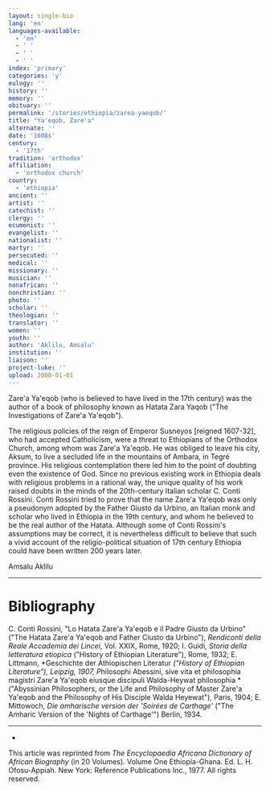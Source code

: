 ```yaml
---
layout: single-bio
lang: 'en'
languages-available:
  - 'en'
  - ' '
  - ' '
  - ' '
index: 'primary'
categories: 'y'
eulogy: ''
history: ''
memory: ''
obituary: ''
permalink: '/stories/ethiopia/zarea-yaeqob/'
title: "Ya'eqob, Zare'a"
alternate: ''
date: '1600s'
century:
  - '17th'
tradition: 'orthodox'
affiliation:
  - 'orthodox church'
country:
  - 'ethiopia'
ancient: ''
artist: ''
catechist: ''
clergy: ''
ecumenist: ''
evangelist: ''
nationalist: ''
martyr: ''
persecuted: ''
medical: ''
missionary: ''
musician: ''
nonafrican: ''
nonchristian: ''
photo: ''
scholar: ''
theologian: ''
translator: ''
women: ''
youth: ''
author: 'Aklilu, Amsalu'
institution: ''
liaison: ''
project-luke: ''
upload: 2000-01-01
---
```



Zare'a Ya'eqob (who is believed to have lived in the 17th century) was the author of a book of philosophy known as Hatata Zara Yaqob ("The Investigations of Zare'a Ya'eqob").

The religious policies of the reign of Emperor Susneyos [reigned 1607-32], who had accepted Catholicism, were a threat to Ethiopians of the Orthodox Church, among whom was Zare'a Ya'eqob. He was obliged to leave his city, Aksum, to live a secluded life in the mountains of Ambara, in Tegré province. His religious contemplation there led him to the point of doubting even the existence of God. Since no previous existing work in Ethiopia deals with religious problems in a rational way, the unique quality of his work raised doubts in the minds of the 20th-century Italian scholar C. Conti Rossini. Conti Rossini tried to prove that the name Zare'a Ya'eqob was only a pseudonym adopted by the Father Giusto da Urbino, an Italian monk and scholar who lived in Ethiopia in the 19th century, and whom he believed to be the real author of the Hatata. Although some of Conti Rossini's assumptions may be correct, it is nevertheless difficult to believe that such a vivid account of the religio-political situation of 17th century Ethiopia could have been written 200 years later.

Amsalu Aklilu

---

# Bibliography

C. Conti Rossini, "Lo Hatata Zare'a Ya'eqob e il Padre Giusto da Urbino" ("The Hatata Zare'a Ya'eqob and Father Ciusto da Urbino"), *Rendiconti della Reale Accademia dei Lincei*, Vol. XXIX, Rome, 1920; I. Guidi, *Storia della letteratura etiopica* ("History of Ethiopian Literature"), Rome, 1932; E. Littmann, *Geschichte der Athiopischen Literatur *("History of Ethiopian Literature"), Leipzig, 1907, P*hilosophi Abessini, sive vita et philosophia magistri Zare'a Ya'eqob eiusque discipuli Walda-Heywat philosophia *("Abyssinian Philosophers, or the Life and Philosophy of Master Zare'a Ya'eqob and the Philosophy of His Disciple Walda Heyewat"), Paris, 1904; E. Mittowoch, *Die amharische version der 'Soirées de Carthage'* ("The Amharic Version of the 'Nights of Carthage'") Berlin, 1934.

---
*

This article was reprinted from *The Encyclopaedia Africana Dictionary of African Biography* (in 20 Volumes). Volume One Ethiopia-Ghana. Ed. L. H. Ofosu-Appiah. New York: Reference Publications Inc., 1977. All rights reserved.
